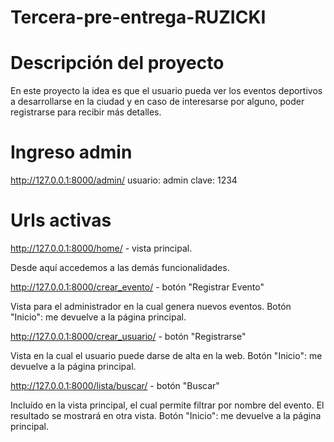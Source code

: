 # Tercera-pre-entrega-RUZICKI

# Descripción del proyecto

En este proyecto la idea es que el usuario pueda ver los eventos deportivos a desarrollarse en la ciudad y en caso de interesarse por alguno, poder registrarse para recibir más detalles.

# Ingreso admin

http://127.0.0.1:8000/admin/
usuario: admin
clave: 1234

# Urls activas

http://127.0.0.1:8000/home/ - vista principal.

Desde aquí accedemos a las demás funcionalidades.

http://127.0.0.1:8000/crear_evento/ - botón "Registrar Evento"

Vista para el administrador en la cual genera nuevos eventos.
    Botón "Inicio": me devuelve a la página principal.

http://127.0.0.1:8000/crear_usuario/ - botón "Registrarse"

Vista en la cual el usuario puede darse de alta en la web.
    Botón "Inicio": me devuelve a la página principal.

http://127.0.0.1:8000/lista/buscar/ - botón "Buscar"

Incluído en la vista principal, el cual permite filtrar por nombre del evento. El resultado se mostrará en otra vista.
    Botón "Inicio": me devuelve a la página principal.
